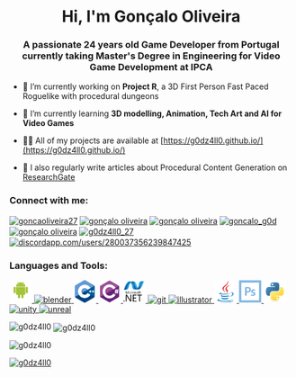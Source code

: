 <h1 align="center">Hi, I'm Gonçalo Oliveira</h1>
<h3 align="center">A passionate 24 years old Game Developer from Portugal currently taking Master's Degree in Engineering for Video Game Development at IPCA</h3>

- 🔭 I’m currently working on **Project R**, a 3D First Person Fast Paced Roguelike with procedural dungeons

- 🌱 I’m currently learning **3D modelling, Animation, Tech Art and AI for Video Games**

- 👨‍💻 All of my projects are available at [https://g0dz4ll0.github.io/](https://g0dz4ll0.github.io/)

- 📝 I also regularly write articles about Procedural Content Generation on [ResearchGate](https://www.researchgate.net/profile/Goncalo-Oliveira-22)

<h3 align="left">Connect with me:</h3>
<p align="left">
<a href="https://twitter.com/goncaoliveira27" target="blank"><img align="center" src="https://raw.githubusercontent.com/rahuldkjain/github-profile-readme-generator/master/src/images/icons/Social/twitter.svg" alt="goncaoliveira27" height="30" width="40" /></a>
<a href="https://www.linkedin.com/in/gon%C3%A7alo-oliveira-a63536117/" target="blank"><img align="center" src="https://raw.githubusercontent.com/rahuldkjain/github-profile-readme-generator/master/src/images/icons/Social/linked-in-alt.svg" alt="gonçalo oliveira" height="30" width="40" /></a>
<a href="https://www.facebook.com/goncalo123" target="blank"><img align="center" src="https://raw.githubusercontent.com/rahuldkjain/github-profile-readme-generator/master/src/images/icons/Social/facebook.svg" alt="gonçalo oliveira" height="30" width="40" /></a>
<a href="https://instagram.com/goncalo_g0d" target="blank"><img align="center" src="https://raw.githubusercontent.com/rahuldkjain/github-profile-readme-generator/master/src/images/icons/Social/instagram.svg" alt="goncalo_g0d" height="30" width="40" /></a>
<a href="https://www.youtube.com/channel/UCvVUhUWpHYEP1FU_U5yyLQg" target="blank"><img align="center" src="https://raw.githubusercontent.com/rahuldkjain/github-profile-readme-generator/master/src/images/icons/Social/youtube.svg" alt="gonçalo oliveira" height="30" width="40" /></a>
<a href="https://www.leetcode.com/g0dz4ll0_27" target="blank"><img align="center" src="https://raw.githubusercontent.com/rahuldkjain/github-profile-readme-generator/master/src/images/icons/Social/leet-code.svg" alt="g0dz4ll0_27" height="30" width="40" /></a>
<a href="https://discord.gg/discordapp.com/users/gØÐ¢αllΩ27" target="blank"><img align="center" src="https://raw.githubusercontent.com/rahuldkjain/github-profile-readme-generator/master/src/images/icons/Social/discord.svg" alt="discordapp.com/users/280037356239847425" height="30" width="40" /></a>
</p>

<h3 align="left">Languages and Tools:</h3>
<p align="left"> <a href="https://developer.android.com" target="_blank" rel="noreferrer"> <img src="https://raw.githubusercontent.com/devicons/devicon/master/icons/android/android-original-wordmark.svg" alt="android" width="40" height="40"/> </a> <a href="https://www.blender.org/" target="_blank" rel="noreferrer"> <img src="https://download.blender.org/branding/community/blender_community_badge_white.svg" alt="blender" width="40" height="40"/> </a> <a href="https://www.w3schools.com/cpp/" target="_blank" rel="noreferrer"> <img src="https://raw.githubusercontent.com/devicons/devicon/master/icons/cplusplus/cplusplus-original.svg" alt="cplusplus" width="40" height="40"/> </a> <a href="https://www.w3schools.com/cs/" target="_blank" rel="noreferrer"> <img src="https://raw.githubusercontent.com/devicons/devicon/master/icons/csharp/csharp-original.svg" alt="csharp" width="40" height="40"/> </a> <a href="https://dotnet.microsoft.com/" target="_blank" rel="noreferrer"> <img src="https://raw.githubusercontent.com/devicons/devicon/master/icons/dot-net/dot-net-original-wordmark.svg" alt="dotnet" width="40" height="40"/> </a> <a href="https://git-scm.com/" target="_blank" rel="noreferrer"> <img src="https://www.vectorlogo.zone/logos/git-scm/git-scm-icon.svg" alt="git" width="40" height="40"/> </a> <a href="https://www.adobe.com/in/products/illustrator.html" target="_blank" rel="noreferrer"> <img src="https://www.vectorlogo.zone/logos/adobe_illustrator/adobe_illustrator-icon.svg" alt="illustrator" width="40" height="40"/> </a> <a href="https://www.java.com" target="_blank" rel="noreferrer"> <img src="https://raw.githubusercontent.com/devicons/devicon/master/icons/java/java-original.svg" alt="java" width="40" height="40"/> </a> <a href="https://www.photoshop.com/en" target="_blank" rel="noreferrer"> <img src="https://raw.githubusercontent.com/devicons/devicon/master/icons/photoshop/photoshop-line.svg" alt="photoshop" width="40" height="40"/> </a> <a href="https://www.python.org" target="_blank" rel="noreferrer"> <img src="https://raw.githubusercontent.com/devicons/devicon/master/icons/python/python-original.svg" alt="python" width="40" height="40"/> </a> <a href="https://unity.com/" target="_blank" rel="noreferrer"> <img src="https://www.vectorlogo.zone/logos/unity3d/unity3d-icon.svg" alt="unity" width="40" height="40"/> </a> <a href="https://unrealengine.com/" target="_blank" rel="noreferrer"> <img src="https://raw.githubusercontent.com/kenangundogan/fontisto/036b7eca71aab1bef8e6a0518f7329f13ed62f6b/icons/svg/brand/unreal-engine.svg" alt="unreal" width="40" height="40"/> </a> </p>

<p><img align="left" src="https://github-readme-stats.vercel.app/api/top-langs?username=g0dz4ll0&show_icons=true&theme=dark&locale=en&layout=compact" alt="g0dz4ll0" /></p>

<p>&nbsp;<img align="center" src="https://github-readme-stats.vercel.app/api?username=g0dz4ll0&show_icons=true&theme=dark&locale=en" alt="g0dz4ll0" /></p>

<p align="left"> <img src="https://komarev.com/ghpvc/?username=g0dz4ll0&label=Profile%20views&color=0e75b6&style=flat" alt="g0dz4ll0" /> </p>

<p align="left"> <a href="https://github.com/ryo-ma/github-profile-trophy"><img src="https://github-profile-trophy.vercel.app/?username=g0dz4ll0" alt="g0dz4ll0" /></a> </p>

